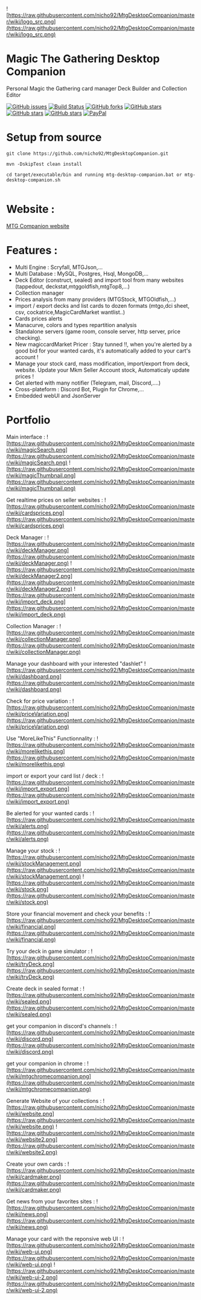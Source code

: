 ![https://raw.githubusercontent.com/nicho92/MtgDesktopCompanion/master/wiki/logo_src.png](https://raw.githubusercontent.com/nicho92/MtgDesktopCompanion/master/wiki/logo_src.png)

# Magic The Gathering Desktop Companion
Personal Magic the Gathering card manager Deck Builder and Collection Editor

[![GitHub issues](https://img.shields.io/github/issues/nicho92/MtgDesktopCompanion.svg)](https://github.com/nicho92/MtgDesktopCompanion/issues)
[![Build Status](https://travis-ci.org/nicho92/MtgDesktopCompanion.svg?branch=master)](https://travis-ci.org/nicho92/MtgDesktopCompanion)
[![GitHub forks](https://img.shields.io/github/forks/nicho92/MtgDesktopCompanion.svg)](https://github.com/nicho92/MtgDesktopCompanion/network)
[![GitHub stars](https://img.shields.io/github/stars/nicho92/MtgDesktopCompanion.svg)](https://github.com/nicho92/MtgDesktopCompanion/stargazers)
[![GitHub stars](https://img.shields.io/badge/download-2.8-green.svg)](https://github.com/nicho92/MtgDesktopCompanion/releases/)
[![GitHub stars](https://img.shields.io/twitter/url/https/shields.io.svg?style=social)](https://twitter.com/mtgdesktopcomp1)
[![PayPal](https://img.shields.io/static/v1.svg?label=PayPal&message=Support%20MTGCompanion&color=Blue&logo=paypal)](https://www.paypal.me/nicolaspihen)

# Setup from source
```
git clone https://github.com/nicho92/MtgDesktopCompanion.git

mvn -DskipTest clean install

cd target/executable/bin and running mtg-desktop-companion.bat or mtg-desktop-companion.sh


```

# Website : 
[MTG Companion website](https://nicho92.github.io/MtgDesktopCompanion/)


# Features :

- Multi Engine : Scryfall, MTGJson,...
- Multi Database : MySQL, Postgres, Hsql, MongoDB,...
- Deck Editor (construct, sealed) and import tool from many websites (tappedout, deckstat,mtggoldfish,mtgTop8,...)
- Collection manager
- Prices analysis from many providers  (MTGStock, MTGOldfish,...)
- import / export decks and list cards to dozen formats (mtgo,dci sheet, csv, cockatrice,MagicCardMarket wantlist..) 
- Cards prices alerts
- Manacurve, colors and types repartition analysis
- Standalone servers (game room, console server, http server, price checking).
- New magiccardMarket Pricer : Stay tunned !!,  when you're alerted by a good bid for your wanted cards, it's automatically added to your cart's account ! 
- Manage your stock card, mass modification, import/export from deck, website. Update your Mkm Seller Account stock, Automaticaly update prices !
- Get alerted with many notifier (Telegram, mail, Discord,....) 
- Cross-plateform : Discord Bot, Plugin for Chrome,...
- Embedded webUI and JsonServer



# Portfolio

Main interface :
![https://raw.githubusercontent.com/nicho92/MtgDesktopCompanion/master/wiki/magicSearch.png](https://raw.githubusercontent.com/nicho92/MtgDesktopCompanion/master/wiki/magicSearch.png)
![https://raw.githubusercontent.com/nicho92/MtgDesktopCompanion/master/wiki/magicThumbnail.png](https://raw.githubusercontent.com/nicho92/MtgDesktopCompanion/master/wiki/magicThumbnail.png)


Get realtime prices on seller websites :
![https://raw.githubusercontent.com/nicho92/MtgDesktopCompanion/master/wiki/cardsprices.png](https://raw.githubusercontent.com/nicho92/MtgDesktopCompanion/master/wiki/cardsprices.png)


Deck Manager :
![https://raw.githubusercontent.com/nicho92/MtgDesktopCompanion/master/wiki/deckManager.png](https://raw.githubusercontent.com/nicho92/MtgDesktopCompanion/master/wiki/deckManager.png)
![https://raw.githubusercontent.com/nicho92/MtgDesktopCompanion/master/wiki/deckManager2.png](https://raw.githubusercontent.com/nicho92/MtgDesktopCompanion/master/wiki/deckManager2.png)
![https://raw.githubusercontent.com/nicho92/MtgDesktopCompanion/master/wiki/import_deck.png](https://raw.githubusercontent.com/nicho92/MtgDesktopCompanion/master/wiki/import_deck.png)


Collection Manager :
![https://raw.githubusercontent.com/nicho92/MtgDesktopCompanion/master/wiki/collectionManager.png](https://raw.githubusercontent.com/nicho92/MtgDesktopCompanion/master/wiki/collectionManager.png)

Manage your dashboard with your interested "dashlet"
![https://raw.githubusercontent.com/nicho92/MtgDesktopCompanion/master/wiki/dashboard.png](https://raw.githubusercontent.com/nicho92/MtgDesktopCompanion/master/wiki/dashboard.png)

Check for price variation :
![https://raw.githubusercontent.com/nicho92/MtgDesktopCompanion/master/wiki/priceVariation.png](https://raw.githubusercontent.com/nicho92/MtgDesktopCompanion/master/wiki/priceVariation.png)

Use "MoreLikeThis" Functionnality :
![https://raw.githubusercontent.com/nicho92/MtgDesktopCompanion/master/wiki/morelikethis.png](https://raw.githubusercontent.com/nicho92/MtgDesktopCompanion/master/wiki/morelikethis.png)

import or export your card list / deck :
![https://raw.githubusercontent.com/nicho92/MtgDesktopCompanion/master/wiki/import_export.png](https://raw.githubusercontent.com/nicho92/MtgDesktopCompanion/master/wiki/import_export.png)

Be alerted for your wanted cards :
![https://raw.githubusercontent.com/nicho92/MtgDesktopCompanion/master/wiki/alerts.png](https://raw.githubusercontent.com/nicho92/MtgDesktopCompanion/master/wiki/alerts.png)

Manage your stock :
![https://raw.githubusercontent.com/nicho92/MtgDesktopCompanion/master/wiki/stockManagement.png](https://raw.githubusercontent.com/nicho92/MtgDesktopCompanion/master/wiki/stockManagement.png)
![https://raw.githubusercontent.com/nicho92/MtgDesktopCompanion/master/wiki/stock.png](https://raw.githubusercontent.com/nicho92/MtgDesktopCompanion/master/wiki/stock.png)

Store your financial movement and check your benefits :
![https://raw.githubusercontent.com/nicho92/MtgDesktopCompanion/master/wiki/financial.png](https://raw.githubusercontent.com/nicho92/MtgDesktopCompanion/master/wiki/financial.png)

Try your deck in game simulator :
![https://raw.githubusercontent.com/nicho92/MtgDesktopCompanion/master/wiki/tryDeck.png](https://raw.githubusercontent.com/nicho92/MtgDesktopCompanion/master/wiki/tryDeck.png)

Create deck in sealed format :
![https://raw.githubusercontent.com/nicho92/MtgDesktopCompanion/master/wiki/sealed.png](https://raw.githubusercontent.com/nicho92/MtgDesktopCompanion/master/wiki/sealed.png)

get your companion in discord's channels :
![https://raw.githubusercontent.com/nicho92/MtgDesktopCompanion/master/wiki/discord.png](https://raw.githubusercontent.com/nicho92/MtgDesktopCompanion/master/wiki/discord.png)

get your companion in chrome :
![https://raw.githubusercontent.com/nicho92/MtgDesktopCompanion/master/wiki/mtgchromecompanion.png](https://raw.githubusercontent.com/nicho92/MtgDesktopCompanion/master/wiki/mtgchromecompanion.png)


Generate Website of your collections :
![https://raw.githubusercontent.com/nicho92/MtgDesktopCompanion/master/wiki/website.png](https://raw.githubusercontent.com/nicho92/MtgDesktopCompanion/master/wiki/website.png)
![https://raw.githubusercontent.com/nicho92/MtgDesktopCompanion/master/wiki/website2.png](https://raw.githubusercontent.com/nicho92/MtgDesktopCompanion/master/wiki/website2.png)

Create your own cards :
![https://raw.githubusercontent.com/nicho92/MtgDesktopCompanion/master/wiki/cardmaker.png](https://raw.githubusercontent.com/nicho92/MtgDesktopCompanion/master/wiki/cardmaker.png)

Get news from your favorites sites :
![https://raw.githubusercontent.com/nicho92/MtgDesktopCompanion/master/wiki/news.png](https://raw.githubusercontent.com/nicho92/MtgDesktopCompanion/master/wiki/news.png)

Manage your card with the reponsive web UI :
![https://raw.githubusercontent.com/nicho92/MtgDesktopCompanion/master/wiki/web-ui.png](https://raw.githubusercontent.com/nicho92/MtgDesktopCompanion/master/wiki/web-ui.png)
![https://raw.githubusercontent.com/nicho92/MtgDesktopCompanion/master/wiki/web-ui-2.png](https://raw.githubusercontent.com/nicho92/MtgDesktopCompanion/master/wiki/web-ui-2.png)


